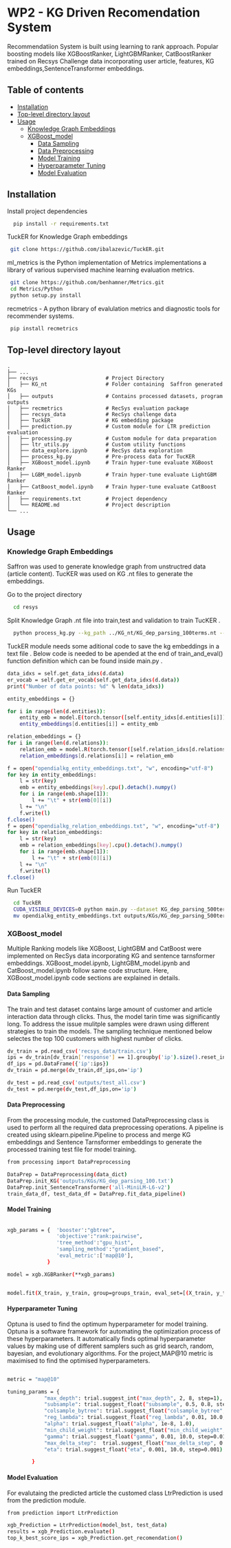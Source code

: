 
# WP2 - KG Driven Recomendation System
Recommendatiion System is built using learning to rank approach. Popular boosting
models like XGBoostRanker, LightGBMRanker, CatBoostRanker trained on Recsys Challenge data incorporating user article, features, KG embeddings,SentenceTransformer embeddings.


## Table of contents


* [Installation]()
* [Top-level directory layout]()
* [Usage]()
    * [Knowledge Graph Embeddings]()
    * [XGBoost_model]()
        * [Data Sampling]()
        * [Data Preprocessing]()
        * [Model Training]()
        * [Hyperparameter Tuning]()
        * [Model Evaluation]()


## Installation

Install project dependencies 

```bash
  pip install -r requirements.txt
```
TuckER for Knowledge Graph embeddings 

```bash
 git clone https://github.com/ibalazevic/TuckER.git
```    
ml_metrics is the Python implementation of Metrics implementations a library of various supervised machine learning evaluation metrics.
```bash
 git clone https://github.com/benhamner/Metrics.git
 cd Metrics/Python
 python setup.py install
``` 
recmetrics - A python library of evalulation metrics and diagnostic tools for recommender systems.
```bash
 pip install recmetrics
```

## Top-level directory layout


    .
    ├── ...
    ├── recsys                      # Project Directory
    │   ├── KG_nt                   # Folder containing  Saffron generated KGs
    │   ├── outputs                 # Contains processed datasets, program outputs
    │   ├── recmetrics              # RecSys evaluation package
    │   ├── recsys_data             # RecSys challenge data
    │   ├── TuckER                  # KG embedding package
    │   ├── prediction.py           # Custom module for LTR prediction evaluation
    │   ├── processing.py           # Custom module for data preparation
    │   ├── ltr_utils.py            # Custom utility functions
    │   ├── data_explore.ipynb      # RecSys data exploration
    │   ├── process_kg.py           # Pre-process data for TucKER 
    │   ├── XGBoost_model.ipynb     # Train hyper-tune evaluate XGBoost Ranker
    │   ├── LGBM_model.ipynb        # Train hyper-tune evaluate LightGBM Ranker
    │   ├── CatBoost_model.ipynb    # Train hyper-tune evaluate CatBoost Ranker
    │   ├── requirements.txt        # Project dependency
    │   └── README.md               # Project description
    └── ...



## Usage


### Knowledge Graph Embeddings

Saffron was used to generate knowledge graph from unstructred data (article content). TucKER was used on KG .nt files to generate the embeddings.

Go to the project directory

```bash
  cd resys
```

Split Knowledge Graph .nt file into train,test and validation to train TucKER .

```bash
  python process_kg.py --kg_path ../KG_nt/KG_dep_parsing_100terms.nt --out_path data/KG_dep_parsing_100terms

```
TuckER module needs some aditional code to save the kg embeddings in a text file . Below code is needed to be apended at the end of  train_and_eval() function definition which can be found inside main.py .

```bash
data_idxs = self.get_data_idxs(d.data)
er_vocab = self.get_er_vocab(self.get_data_idxs(d.data))
print("Number of data points: %d" % len(data_idxs))

entity_embeddings = {}

for i in range(len(d.entities)):
    entity_emb = model.E(torch.tensor([self.entity_idxs[d.entities[i]]]).cuda())
    entity_embeddings[d.entities[i]] = entity_emb

relation_embeddings = {}
for i in range(len(d.relations)):
    relation_emb = model.R(torch.tensor([self.relation_idxs[d.relations[i]]]).cuda())
    relation_embeddings[d.relations[i]] = relation_emb

f = open("opendialkg_entity_embeddings.txt", "w", encoding="utf-8")
for key in entity_embeddings:
    l = str(key)
    emb = entity_embeddings[key].cpu().detach().numpy()
    for i in range(emb.shape[1]):
        l += "\t" + str(emb[0][i])
    l += "\n"
    f.write(l)
f.close()
f = open("opendialkg_relation_embeddings.txt", "w", encoding="utf-8")
for key in relation_embeddings:
    l = str(key)
    emb = relation_embeddings[key].cpu().detach().numpy()
    for i in range(emb.shape[1]):
        l += "\t" + str(emb[0][i])
    l += "\n"
    f.write(l)
f.close()

```
Run TuckER

```bash
  cd TuckER
  CUDA_VISIBLE_DEVICES=0 python main.py --dataset KG_dep_parsing_500terms --num_iterations 300 --batch_size 128 --lr 0.05 --dr 1.0 --edim 300 --rdim 300 --input_dropout 0.3 --hidden_dropout1 0.4 --hidden_dropout2 0.5 --label_smoothing 0.1
  mv opendialkg_entity_embeddings.txt outputs/KGs/KG_dep_parsing_500terms.txt

```

### XGBoost_model

Multiple Ranking models like XGBoost, LightGBM and CatBoost were implemented on RecSys data incorporating KG and sentence tarnsformer embeddings. XGBoost_model.ipynb, LightGBM_model.ipynb and CatBoost_model.ipynb follow same code structure. Here, XGBoost_model.ipynb code sections are explained in details.

#### Data Sampling

The train and test dataset contains large amount of customer and article interaction data through clicks. Thus, the model tarin time was significantly long. To address the issue mulitple samples were drawn using different strategies to train the models. The sampling technique mentioned below selectes the top 100 customers with highest number of clicks.

```bash
dv_train = pd.read_csv('recsys_data/train.csv')
ips = dv_train[dv_train['response'] == 1].groupby('ip').size().reset_index(name='num_clicks').sort_values(by=['num_clicks'], ascending=False)['ip'].head(100)
df_ips = pd.DataFrame({'ip':ips})
dv_train = pd.merge(dv_train,df_ips,on='ip')

dv_test = pd.read_csv('outputs/test_all.csv')
dv_test = pd.merge(dv_test,df_ips,on='ip')

```
#### Data Preprocessing

From the processing module, the customed DataPreprocessing class is used to perform all the required data preprocessing operations. A pipeline is created using sklearn.pipeline.Pipeline to process and merge KG embeddings and Sentence Tarnsformer embeddings to generate the processed training test file for model training.

```bash
from processing import DataPreprocessing

DataPrep = DataPreprocessing(data_dict)
DataPrep.init_KG('outputs/KGs/KG_dep_parsing_100.txt')
DataPrep.init_SentenceTransformer('all-MiniLM-L6-v2')
train_data_df, test_data_df = DataPrep.fit_data_pipeline()

```


#### Model Training

```bash

xgb_params = {  'booster':"gbtree", 
                'objective':"rank:pairwise",
                'tree_method':"gpu_hist", 
                'sampling_method':"gradient_based",
                'eval_metric':['map@10'],
             }

model = xgb.XGBRanker(**xgb_params)


model.fit(X_train, y_train, group=groups_train, eval_set=[(X_train, y_train),(X_test, y_test)], eval_group=[groups_train,groups_test],  verbose=False)

```

#### Hyperparameter Tuning

Optuna is used to find the optimum hyperparameter for model training. Optuna is a software framework for automating the optimization process of these hyperparameters. It automatically finds optimal hyperparameter values by making use of different samplers such as grid search, random, bayesian, and evolutionary algorithms. For the project,MAP@10 metric is maximised to find the optimised hyperparameters.

```bash

metric = "map@10"

tuning_params = {
            "max_depth": trial.suggest_int("max_depth", 2, 8, step=1),
            "subsample": trial.suggest_float("subsample", 0.5, 0.8, step=0.05),
            "colsample_bytree": trial.suggest_float("colsample_bytree", 0.5, 0.8, step=0.05),
            "reg_lambda": trial.suggest_float("reg_lambda", 0.01, 10.0, step=0.01),
            "alpha": trial.suggest_float("alpha", 1e-8, 1.0),
            "min_child_weight": trial.suggest_float("min_child_weight", 0.01, 10.0, step=0.01),
            "gamma": trial.suggest_float("gamma", 0.01, 10.0, step=0.01),
            "max_delta_step":  trial.suggest_float("max_delta_step", 0.01, 10.0, step=0.01),
            "eta": trial.suggest_float("eta", 0.001, 10.0, step=0.001)

        }

```


#### Model Evaluation

For evalutaing the predicted article the customed class LtrPrediction is used from the prediction module.

```bash
from prediction import LtrPrediction

xgb_Prediction = LtrPrediction(model_bst, test_data)
results = xgb_Prediction.evaluate()
top_k_best_score_ips = xgb_Prediction.get_recomendation()

```

